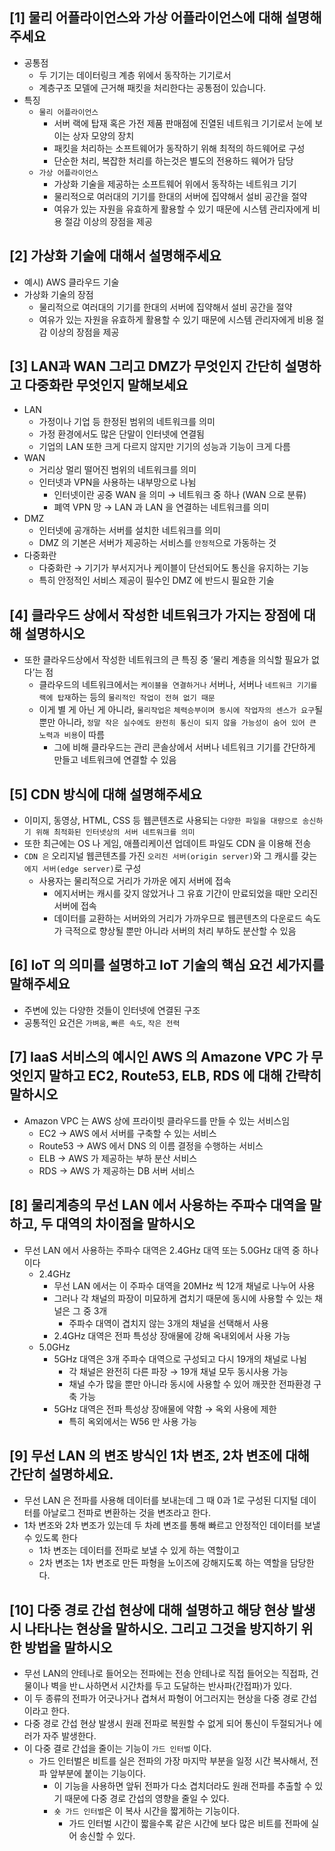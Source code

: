 ## [1] 물리 어플라이언스와 가상 어플라이언스에 대해 설명해주세요

- 공통점
    - 두 기기는 데이터링크 계층 위에서 동작하는 기기로서
    - 계층구조 모델에 근거해 패킷을 처리한다는 공통점이 있습니다.
- 특징
    - `물리 어플라이언스`
        - 서버 랙에 탑재 혹은 가전 제품 판매점에 진열된 네트워크 기기로서 눈에 보이는 상자 모양의 장치
        - 패킷을 처리하는 소프트웨어가 동작하기 위해 최적의 하드웨어로 구성
        - 단순한 처리, 복잡한 처리를 하는것은 별도의 전용하드 웨어가 담당
    - `가상 어플라이언스`
        - 가상화 기술을 제공하는 소프트웨어 위에서 동작하는 네트워크 기기
        - 물리적으로 여러대의 기기를 한대의 서버에 집약해서 설비 공간을 절약
        - 여유가 있는 자원을 유효하게 활용할 수 있기 때문에 시스템 관리자에게 비용 절감 이상의 장점을 제공

## [2] 가상화 기술에 대해서 설명해주세요

- 예시) AWS 클라우드 기술
- 가상화 기술의 장점
    - 물리적으로 여러대의 기기를 한대의 서버에 집약해서 설비 공간을 절약
    - 여유가 있는 자원을 유효하게 활용할 수 있기 때문에 시스템 관리자에게 비용 절감 이상의 장점을 제공

## **[3] LAN과 WAN 그리고 DMZ가 무엇인지 간단히 설명하고 다중화란 무엇인지 말해보세요**

- LAN
    - 가정이나 기업 등 한정된 범위의 네트워크를 의미
    - 가정 환경에서도 많은 단말이 인터넷에 연결됨
    - 기업의 LAN 또한 크게 다르지 않지만 기기의 성능과 기능이 크게 다름
- WAN
    - 거리상 멀리 떨어진 범위의 네트워크를 의미
    - 인터넷과 VPN을 사용하는 내부망으로 나뉨
        - 인터넷이란 공중 WAN 을 의미 → 네트워크 중 하나 (WAN 으로 분류)
        - 폐역 VPN 망 → LAN 과 LAN 을 연결하는 네트워크를 의미
- DMZ
    - 인터넷에 공개하는 서버를 설치한 네트워크를 의미
    - DMZ 의 기본은 서버가 제공하는 서비스를 `안정적`으로 가동하는 것
- 다중화란
    - 다중화란 → 기기가 부서지거나 케이블이 단선되어도 통신을 유지하는 기능
    - 특히 안정적인 서비스 제공이 필수인 DMZ 에 반드시 필요한 기술
    

## [4] 클라우드 상에서 작성한 네트워크가 가지는 장점에 대해 설명하시오

- 또한 클라우드상에서 작성한 네트워크의 큰 특징 중 ‘물리 계층을 의식할 필요가 없다’는 점
    - 클라우드의 네트워크에서는 `케이블을 연결하거나` 서버나, 서버나 `네트워크 기기를 랙에 탑재`하는 등의 `물리적인 작업이 전혀 없기 때문`
    - 이게 별 게 아닌 게 아니라, `물리작업은` `체력승부이며 동시에 작업자의 센스가 요구`될 뿐만 아니라, `정말 작은 실수에도 완전히 통신이 되지 않을 가능성이 숨어 있어 큰 노력과 비용`이 따름
        - 그에 비해 클라우드는 관리 콘솔상에서 서버나 네트워크 기기를 간단하게 만들고 네트워크에 연결할 수 있음

## [5] CDN 방식에 대해 설명해주세요

- 이미지, 동영상, HTML, CSS 등 웹콘텐츠로 사용되는 `다양한 파일을 대량으로 송신하기 위해 최적화된 인터넷상의 서버 네트워크를 의미`
- 또한 최근에는 OS 나 게임, 애플리케이션 업데이트 파일도 CDN 을 이용해 전송
- `CDN 은` 오리지널 웹콘텐츠를 가진 `오리진 서버(origin server)`와 그 캐시를 갖는 `에지 서버(edge server)`로 구성
    - 사용자는 물리적으로 거리가 가까운 에지 서버에 접속
        - 에지서버는 캐시를 갖지 않았거나 그 유효 기간이 만료되었을 때만 오리진 서버에 접속
        - 데이터를 교환하는 서버와의 거리가 가까우므로 웹콘텐츠의 다운로드 속도가 극적으로 향상될 뿐만 아니라 서버의 처리 부하도 분산할 수 있음
        

## [6] IoT 의 의미를 설명하고 IoT 기술의 핵심 요건 세가지를 말해주세요

- 주변에 있는 다양한 것들이 인터넷에 연결된 구조
- 공통적인 요건은 `가벼움`, `빠른 속도`, `작은 전력`

## [7] IaaS 서비스의 예시인 AWS 의 Amazone VPC 가 무엇인지 말하고 EC2, Route53, ELB, RDS 에 대해 간략히 말하시오

- Amazon VPC 는 AWS 상에 프라이빗 클라우드를 만들 수 있는 서비스임
    - EC2 → AWS 에서 서버를 구축할 수 있는 서비스
    - Route53 → AWS 에서 DNS 의 이름 결정을 수행하는 서비스
    - ELB → AWS 가 제공하는 부하 분산 서비스
    - RDS → AWS 가 제공하는 DB 서버 서비스

## [8] 물리계층의 무선 LAN 에서 사용하는 주파수 대역을 말하고, 두 대역의 차이점을 말하시오

- 무선 LAN 에서 사용하는 주파수 대역은 2.4GHz 대역 또는 5.0GHz 대역 중 하나이다
    - 2.4GHz
        - 무선 LAN 에서는 이 주파수 대역을 20MHz 씩 12개 채널로 나누어 사용
        - 그러나 각 채널의 파장이 미묘하게 겹치기 때문에 동시에 사용할 수 있는 채널은 그 중 3개
            - 주파수 대역이 겹치지 않는 3개의 채널을 선택해서 사용
        - 2.4GHz 대역은 전파 특성상 장애물에 강해 옥내외에서 사용 가능
    - 5.0GHz
        - 5GHz 대역은 3개 주파수 대역으로 구성되고 다시 19개의 채널로 나뉨
            - 각 채널은 완전히 다른 파장 → 19개 채널 모두 동시사용 가능
            - 채널 수가 많을 뿐만 아니라 동시에 사용할 수 있어 깨끗한 전파환경 구축 가능
        - 5GHz 대역은 전파 특성상 장애물에 약함 → 옥외 사용에 제한
            - 특히 옥외에서는 W56 만 사용 가능

## [9] 무선 LAN 의 변조 방식인 1차 변조, 2차 변조에 대해 간단히 설명하세요.

- 무선 LAN 은 전파를 사용해 데이터를 보내는데 그 때 0과 1로 구성된 디지털 데이터를 아날로그 전파로 변환하는 것을 변조라고 한다.
- 1차 변조와 2차 변조가 있는데 두 차례 변조를 통해 빠르고 안정적인 데이터를 보낼 수 있도록 한다
    - 1차 변조는 데이터를 전파로 보낼 수 있게 하는 역할이고
    - 2차 변조는 1차 변조로 만든 파형을 노이즈에 강해지도록 하는 역할을 담당한다.

## [10] 다중 경로 간섭 현상에 대해 설명하고 해당 현상 발생시 나타나는 현상을 말하시오. 그리고 그것을 방지하기 위한 방법을 말하시오

- 무선 LAN의 안테나로 들어오는 전파에는 전송 안테나로 직접 들어오는 직접파, 건물이나 벽을 반ㄴ사하면서 시간차를 두고 도달하는 반사파(간접파)가 있다.
- 이 두 종류의 전파가 어긋나거나 겹쳐서 파형이 어그러지는 현상을 다중 경로 간섭이라고 한다.
- 다중 경로 간섭 현상 발생시 원래 전파로 복원할 수 없게 되어 통신이 두절되거나 에러가 자주 발생한다.
- 이 다중 결로 간섭을 줄이는 기능이 `가드 인터벌` 이다.
    - 가드 인터벌은 비트를 실은 전파의 가장 마지막 부분을 일정 시간 복사해서, 전파 앞부분에 붙이는 기능이다.
        - 이 기능을 사용하면 앞뒤 전파가 다소 겹치더라도 원래 전파를 추출할 수 있기 때문에 다중 경로 간섭의 영향을 줄일 수 있다.
        - `숏 가드 인터벌`은 이 복사 시간을 짧게하는 기능이다.
            - 가드 인터벌 시간이 짧을수록 같은 시간에 보다 많은 비트를 전파에 실어 송신할 수 있다.
